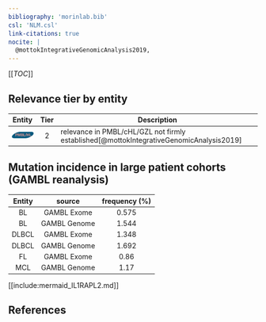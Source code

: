 ```yaml
---
bibliography: 'morinlab.bib'
csl: 'NLM.csl'
link-citations: true
nocite: |
  @mottokIntegrativeGenomicAnalysis2019, 
---
```


[[_TOC_]]




## Relevance tier by entity

|Entity|Tier|Description|
|:------:|:----:|--------------------------------------|
|![PMBL](images/icons/PMBL_tier2.png)|2|relevance in PMBL/cHL/GZL not firmly established[@mottokIntegrativeGenomicAnalysis2019]|


## Mutation incidence in large patient cohorts (GAMBL reanalysis)

|Entity|source |frequency (%)|
|:------:|:----:|:----:|
|BL|GAMBL Exome |0.575 |
|BL|GAMBL Genome |1.544 |
|DLBCL|GAMBL Exome |1.348 |
|DLBCL|GAMBL Genome |1.692 |
|FL|GAMBL Exome |0.86 |
|MCL|GAMBL Genome |1.17 |


[[include:mermaid_IL1RAPL2.md]]

## References


